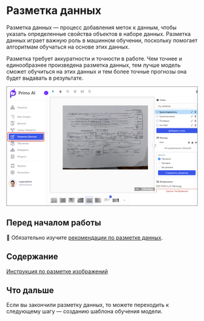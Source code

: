 # Разметка данных

Разметка данных — процесс добавления меток к данным, чтобы указать определенные свойства объектов в наборе данных. Разметка данных играет важную роль в машинном обучении, поскольку помогает алгоритмам обучаться на основе этих данных.

Разметка требует аккуратности и точности в работе. Чем точнее и единообразнее произведена разметка данных, тем лучше модель сможет обучиться на этих данных и тем более точные прогнозы она будет выдавать в результате.

![](<../../../../.gitbook/assets1/primo-ai//user-guide/labeling-page.png>)


## Перед началом работы

:large_orange_diamond: Обязательно изучите [рекомендации по разметке данных](https://github.com/PrimoRPA/Docs.Rus/blob/1299-%D0%BD%D0%B0%D0%BF%D0%B8%D1%81%D0%B0%D1%82%D1%8C-%D0%B4%D0%BE%D0%BA%D1%83%D0%BC%D0%B5%D0%BD%D1%82-%D0%BF%D0%BE-primoai/primo-ai/other/dataset-quality-requirements.md).


## Содержание

[Инструкция по разметке изображений](https://github.com/PrimoRPA/Docs.Rus/blob/1299-%D0%BD%D0%B0%D0%BF%D0%B8%D1%81%D0%B0%D1%82%D1%8C-%D0%B4%D0%BE%D0%BA%D1%83%D0%BC%D0%B5%D0%BD%D1%82-%D0%BF%D0%BE-primoai/primo-ai/user/projects/labeling/operations-with-labeling.md)

## Что дальше

Если вы закончили разметку данных, то можете переходить к следующему шагу — созданию шаблона обучения модели. 
